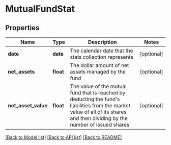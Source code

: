 # MutualFundStat

## Properties
Name | Type | Description | Notes
------------ | ------------- | ------------- | -------------
**date** | **date** | The calendar date that the stats collection represents | [optional] 
**net_assets** | **float** | The dollar amount of net assets managed by the fund | [optional] 
**net_asset_value** | **float** | The value of the mutual fund that is reached by deducting the fund&#39;s liabilities from the market value of all of its shares and then dividing by the number of issued shares | [optional] 

[[Back to Model list]](../README.md#documentation-for-models) [[Back to API list]](../README.md#documentation-for-api-endpoints) [[Back to README]](../README.md)


